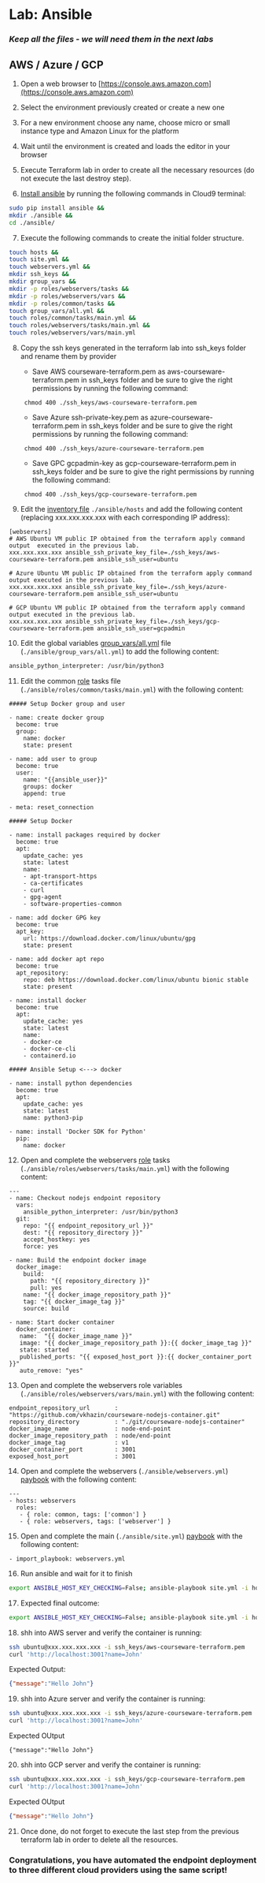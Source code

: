# Lab: Ansible

### _Keep all the files - we will need them in the next labs_

## AWS / Azure / GCP

1. Open a web browser to [https://console.aws.amazon.com](https://console.aws.amazon.com)

2. Select the environment previously created or create a new one

3. For a new environment choose any name, choose micro or small instance type and Amazon Linux for the platform

4. Wait until the environment is created and loads the editor in your browser

5. Execute Terraform lab in order to create all the necessary resources (do not execute the last destroy step).

6. [Install ansible](https://docs.ansible.com/ansible/latest/installation_guide/intro_installation.html) by running the following commands in Cloud9 terminal:

```bash   
sudo pip install ansible &&
mkdir ./ansible && 
cd ./ansible/
```

7. Execute the following commands to create the initial folder structure.

```bash
touch hosts && 
touch site.yml &&     
touch webservers.yml &&         
mkdir ssh_keys &&
mkdir group_vars &&
mkdir -p roles/webservers/tasks &&
mkdir -p roles/webservers/vars &&
mkdir -p roles/common/tasks &&
touch group_vars/all.yml && 
touch roles/common/tasks/main.yml && 
touch roles/webservers/tasks/main.yml && 
touch roles/webservers/vars/main.yml        
```
8. Copy the ssh keys generated in the terraform lab into ssh_keys folder and rename them by provider

    * Save AWS courseware-terraform.pem as aws-courseware-terraform.pem in ssh_keys folder and be sure to give the right permissions by running the following command:

   ```
    chmod 400 ./ssh_keys/aws-courseware-terraform.pem
   ```

    * Save Azure ssh-private-key.pem as azure-courseware-terraform.pem in ssh_keys folder and be sure to give the right permissions by running the following command:

   ```
    chmod 400 ./ssh_keys/azure-courseware-terraform.pem
   ```

    * Save GPC gcpadmin-key as gcp-courseware-terraform.pem in ssh_keys folder and be sure to give the right permissions by running the following command:

   ```
    chmod 400 ./ssh_keys/gcp-courseware-terraform.pem
   ```

9. Edit the [inventory file](https://docs.ansible.com/ansible/latest/user_guide/intro_inventory.html) `./ansible/hosts` and add the following content (replacing xxx.xxx.xxx.xxx with each  corresponding IP address):
   
```
[webservers]
# AWS Ubuntu VM public IP obtained from the terraform apply command output  executed in the previous lab.
xxx.xxx.xxx.xxx ansible_ssh_private_key_file=./ssh_keys/aws-courseware-terraform.pem ansible_ssh_user=ubuntu

# Azure Ubuntu VM public IP obtained from the terraform apply command output executed in the previous lab.
xxx.xxx.xxx.xxx ansible_ssh_private_key_file=./ssh_keys/azure-courseware-terraform.pem ansible_ssh_user=ubuntu

# GCP Ubuntu VM public IP obtained from the terraform apply command output executed in the previous lab.                    
xxx.xxx.xxx.xxx ansible_ssh_private_key_file=./ssh_keys/gcp-courseware-terraform.pem ansible_ssh_user=gcpadmin
```

10. Edit the global variables [group_vars/all.yml](https://docs.ansible.com/ansible/latest/user_guide/playbooks_variables.html) file (`./ansible/group_vars/all.yml`) to add the following content:

```bash
ansible_python_interpreter: /usr/bin/python3
```

11. Edit the common [role](https://docs.ansible.com/ansible/latest/user_guide/playbooks_reuse_roles.html) tasks file (`./ansible/roles/common/tasks/main.yml`) with the following content:
```
##### Setup Docker group and user

- name: create docker group
  become: true
  group:
    name: docker
    state: present

- name: add user to group 
  become: true
  user:
    name: "{{ansible_user}}"
    groups: docker
    append: true

- meta: reset_connection

##### Setup Docker

- name: install packages required by docker
  become: true
  apt:
    update_cache: yes
    state: latest
    name:
    - apt-transport-https
    - ca-certificates
    - curl
    - gpg-agent
    - software-properties-common

- name: add docker GPG key
  become: true
  apt_key:
    url: https://download.docker.com/linux/ubuntu/gpg
    state: present

- name: add docker apt repo
  become: true
  apt_repository:
    repo: deb https://download.docker.com/linux/ubuntu bionic stable
    state: present

- name: install docker
  become: true
  apt:
    update_cache: yes
    state: latest
    name:
    - docker-ce
    - docker-ce-cli
    - containerd.io

##### Ansible Setup <---> docker

- name: install python dependencies
  become: true
  apt:
    update_cache: yes
    state: latest
    name: python3-pip

- name: install 'Docker SDK for Python'
  pip:
    name: docker
   ```

12. Open and complete the webservers [role](https://docs.ansible.com/ansible/latest/user_guide/playbooks_reuse_roles.html)  tasks (`./ansible/roles/webservers/tasks/main.yml`) with the following content:

```
---
- name: Checkout nodejs endpoint repository
  vars:
    ansible_python_interpreter: /usr/bin/python3
  git:
    repo: "{{ endpoint_repository_url }}"
    dest: "{{ repository_directory }}"
    accept_hostkey: yes
    force: yes
    
- name: Build the endpoint docker image
  docker_image:
    build:
      path: "{{ repository_directory }}"
      pull: yes
    name: "{{ docker_image_repository_path }}"
    tag: "{{ docker_image_tag }}"
    source: build
    
- name: Start docker container
  docker_container:
   name:  "{{ docker_image_name }}"
   image: "{{ docker_image_repository_path }}:{{ docker_image_tag }}"
   state: started
   published_ports: "{{ exposed_host_port }}:{{ docker_container_port }}"
   auto_remove: "yes"
```
13. Open and complete the webservers role variables (`./ansible/roles/webservers/vars/main.yml`) with the following content:

```
endpoint_repository_url       : "https://github.com/vkhazin/courseware-nodejs-container.git"
repository_directory          : "./git/courseware-nodejs-container"
docker_image_name             : node-end-point
docker_image_repository_path  : node/end-point
docker_image_tag              : v1
docker_container_port         : 3001
exposed_host_port             : 3001
```

14. Open and complete the webservers (`./ansible/webservers.yml`) [paybook](https://docs.ansible.com/ansible/latest/user_guide/playbooks_intro.html) with the following content:
```
---
- hosts: webservers     
  roles:
   - { role: common, tags: ['common'] }
   - { role: webservers, tags: ['webserver'] }
```

15. Open and complete the main (`./ansible/site.yml`) [paybook](https://docs.ansible.com/ansible/latest/user_guide/playbooks_intro.html)  with the following content:
```
- import_playbook: webservers.yml
```

16. Run ansible and wait for it to finish

```bash
export ANSIBLE_HOST_KEY_CHECKING=False; ansible-playbook site.yml -i hosts

```

17. Expected final outcome:

```bash
export ANSIBLE_HOST_KEY_CHECKING=False; ansible-playbook site.yml -i hosts

```

18. shh into AWS server and verify the container is running:
```bash
ssh ubuntu@xxx.xxx.xxx.xxx -i ssh_keys/aws-courseware-terraform.pem
curl 'http://localhost:3001?name=John'
```
Expected Output:
```json
{"message":"Hello John"}
```

19. shh into Azure server and verify the container is running:
```bash
ssh ubuntu@xxx.xxx.xxx.xxx -i ssh_keys/azure-courseware-terraform.pem 
curl 'http://localhost:3001?name=John'
```
Expected OUtput
```
{"message":"Hello John"}
```

20. shh into GCP server and verify the container is running:
```bash
ssh ubuntu@xxx.xxx.xxx.xxx -i ssh_keys/gcp-courseware-terraform.pem 
curl 'http://localhost:3001?name=John'
```
Expected OUtput
```json
{"message":"Hello John"}
```

21. Once done, do not forget to execute the last step from the previous terraform lab in order to delete all the resources.

### Congratulations, you have automated the endpoint deployment to three different cloud providers using the same script!